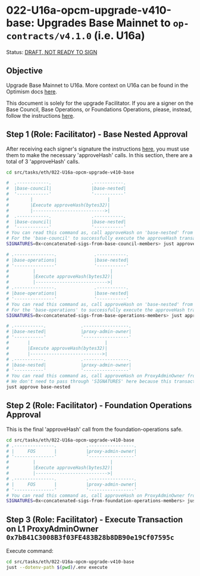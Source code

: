# 022-U16a-opcm-upgrade-v410-base: Upgrades Base Mainnet to `op-contracts/v4.1.0` (i.e. U16a)

Status: [DRAFT, NOT READY TO SIGN]()

## Objective

Upgrade Base Mainnet to U16a. More context on U16a can be found in the Optimism docs [here](https://docs.optimism.io/notices/upgrade-16a).

This document is solely for the upgrade Facilitator. If you are a signer on the Base Council, Base Operations, or Foundations Operations, please, instead, follow the instructions [here](./README.md).

## Step 1 (Role: Facilitator) - Base Nested Approval

After receiving each signer's signature the instructions [here](./README.md), you must use them to make the necessary 'approveHash' calls. In this section, there are a total of 3 'approveHash' calls.
```bash
cd src/tasks/eth/022-U16a-opcm-upgrade-v410-base

#  .------------.               .-----------.
#  |base-council|               |base-nested|
#  '------------'               '-----------'
#        |                            |      
#        |Execute approveHash(bytes32)|      
#        |--------------------------->|      
#  .------------.               .-----------.
#  |base-council|               |base-nested|
#  '------------'               '-----------'
# You can read this command as, call approveHash on 'base-nested' from 'base-council'.
# For the 'base-council' to successfully execute the approveHash transaction, it needs a quorum of signatures from signers.
SIGNATURES=0x<concatenated-sigs-from-base-council-members> just approve base-nested base-council

# .---------------.              .-----------.
# |base-operations|              |base-nested|
# '---------------'              '-----------'
#         |                            |      
#         |Execute approveHash(bytes32)|      
#         |--------------------------->|      
# .---------------.              .-----------.
# |base-operations|              |base-nested|
# '---------------'              '-----------'
# You can read this command as, call approveHash on 'base-nested' from 'base-operations'.
# For the 'base-operations' to successfully execute the approveHash transaction, it needs a quorum of signatures from signers.
SIGNATURES=0x<concatenated-sigs-from-base-operations-members> just approve base-nested base-operations 

# .-----------.             .-----------------.
# |base-nested|             |proxy-admin-owner|
# '-----------'             '-----------------'
#       |                            |         
#       |Execute approveHash(bytes32)|         
#       |--------------------------->|         
# .-----------.             .-----------------.
# |base-nested|             |proxy-admin-owner|
# '-----------'             '-----------------'
# You can read this command as, call approveHash on ProxyAdminOwner from 'base-nested'.
# We don't need to pass through 'SIGNATURES' here because this transaction was pre-approved in the previous two steps.
just approve base-nested
```

## Step 2 (Role: Facilitator) - Foundation Operations Approval

This is the final 'approveHash' call from the foundation-operations safe.

```bash
cd src/tasks/eth/022-U16a-opcm-upgrade-v410-base
# .---------------.           .-----------------.
# |     FOS       |           |proxy-admin-owner|
# '---------------'           '-----------------'
#         |                            |         
#         |Execute approveHash(bytes32)|         
#         |--------------------------->|         
# .---------------.           .-----------------.
# |     FOS       |           |proxy-admin-owner|
# '---------------'           '-----------------'
# You can read this command as, call approveHash on ProxyAdminOwner from 'foundation-operations'.
SIGNATURES=0x<concatenated-sigs-from-foundation-operations-members> just approve foundation-operations
```

## Step 3 (Role: Facilitator) - Execute Transaction on L1 ProxyAdminOwner `0x7bB41C3008B3f03FE483B28b8DB90e19Cf07595c`

Execute command: 
```bash
cd src/tasks/eth/022-U16a-opcm-upgrade-v410-base
just --dotenv-path $(pwd)/.env execute
```
